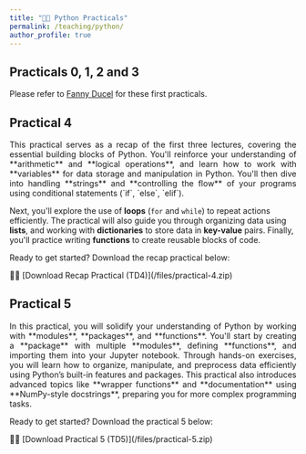 ```yaml
---
title: "🧑‍💻 Python Practicals"
permalink: /teaching/python/
author_profile: true
---
```


## Practicals 0, 1, 2 and 3
Please refer to [Fanny Ducel](https://fannyducel.github.io/teaching/) for these first practicals.

## Practical 4
<p style="text-align: justify;">
This practical serves as a recap of the first three lectures, covering the essential building blocks of Python. You'll reinforce your understanding of **arithmetic** and **logical operations**, and learn how to work with **variables** for data storage and manipulation in Python. You'll then dive into handling **strings** and **controlling the flow** of your programs using conditional statements (`if`, `else`, `elif`).

Next, you'll explore the use of **loops** (`for` and `while`) to repeat actions efficiently. The practical will also guide you through organizing data using **lists**, and working with **dictionaries** to store data in **key-value** pairs. Finally, you'll practice writing **functions** to create reusable blocks of code.

Ready to get started? Download the recap practical below:
</p>
🧑‍💻 [Download Recap Practical (TD4)](/files/practical-4.zip)

## Practical 5
<p style="text-align: justify;">
In this practical, you will solidify your understanding of Python by working with **modules**, **packages**, and **functions**. You'll start by creating a **package** with multiple **modules**, defining **functions**, and importing them into your Jupyter notebook. Through hands-on exercises, you will learn how to organize, manipulate, and preprocess data efficiently using Python’s built-in features and packages. This practical also introduces advanced topics like **wrapper functions** and **documentation** using **NumPy-style docstrings**, preparing you for more complex programming tasks.

Ready to get started? Download the practical 5 below:
</p>
🧑‍💻 [Download Practical 5 (TD5)](/files/practical-5.zip)